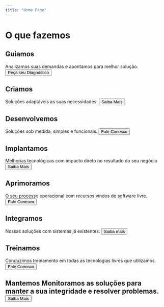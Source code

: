 ```yaml
---
title: "Home Page"
---
```


# O que fazemos

<section>
  <h2>Guiamos</h2>
  <span>Analizamos suas demandas e apontamos para melhor solução.</span>
  <button>Peça seu Diagnóstico</button>
</section>

<section>
  <h2>Criamos</h2>
  <span>Soluções adaptáveis as suas necessidades.</span>
  <button>Saiba Mais</button>
</section>

<section>
  <h2>Desenvolvemos</h2>
  <span>Soluções sob medida, simples e funcionais.</span>
  <button>Fale Conosco</button>
</section>

<section>
  <h2>Implantamos</h2>
  <span>Melhorias tecnológicas com impacto direto no resultado do seu negócio</span>
  <button>Saiba Mais</button>
</section>

<section>
  <h2>Aprimoramos</h2>
  <span>O seu processo operacional com recursos vindos de software livre.</span>
  <button>Fale Conosco</button>
</section>

<section>
  <h2>Integramos</h2>
  <span>Nossas soluções com sistemas já existentes.</span>
  <button>Saiba mais</button>
</section>

<section>
  <h2>Treinamos</h2>
  <span>Conduzimos treinamento em todas as tecnologias livres que utilizamos.</span>
  <button>Fale Conosco</button>
</section>

<section>
  <h2>Mantemos</span>
  <span>Monitoramos as soluções para manter a sua integridade e resolver problemas.</span>
  <button>Saiba Mais</button>
</section>
